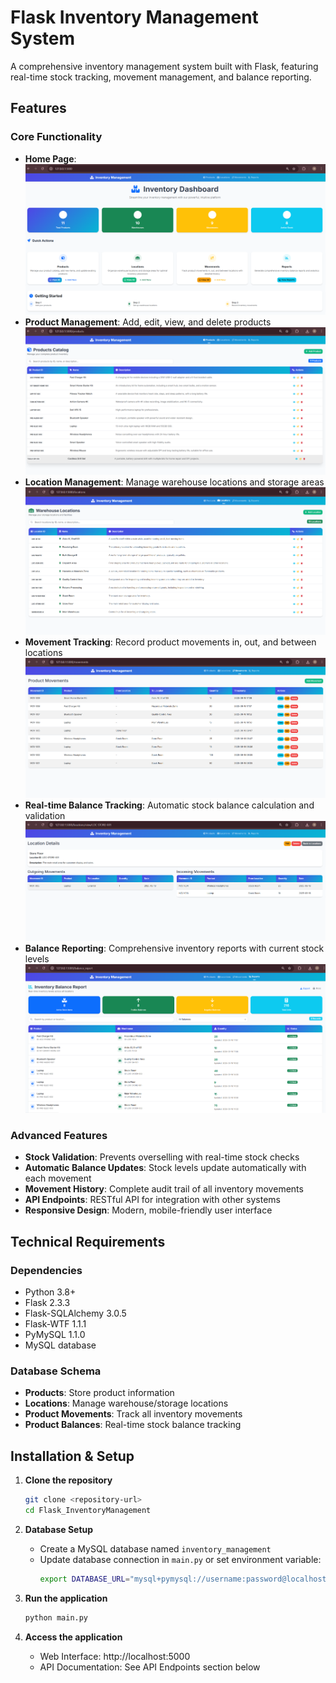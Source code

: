 # Flask Inventory Management System

A comprehensive inventory management system built with Flask, featuring real-time stock tracking, movement management, and balance reporting.

## Features

### Core Functionality
- **Home Page**:
![alt text](image.png)
- **Product Management**: Add, edit, view, and delete products
![alt text](image-1.png)
- **Location Management**: Manage warehouse locations and storage areas
![alt text](image-2.png)
- **Movement Tracking**: Record product movements in, out, and between locations
![alt text](image-3.png)
- **Real-time Balance Tracking**: Automatic stock balance calculation and validation
![alt text](image-4.png)
- **Balance Reporting**: Comprehensive inventory reports with current stock levels
![alt text](image-5.png)

### Advanced Features
- **Stock Validation**: Prevents overselling with real-time stock checks
- **Automatic Balance Updates**: Stock levels update automatically with each movement
- **Movement History**: Complete audit trail of all inventory movements
- **API Endpoints**: RESTful API for integration with other systems
- **Responsive Design**: Modern, mobile-friendly user interface

## Technical Requirements

### Dependencies
- Python 3.8+
- Flask 2.3.3
- Flask-SQLAlchemy 3.0.5
- Flask-WTF 1.1.1
- PyMySQL 1.1.0
- MySQL database

### Database Schema
- **Products**: Store product information
- **Locations**: Manage warehouse/storage locations
- **Product Movements**: Track all inventory movements
- **Product Balances**: Real-time stock balance tracking

## Installation & Setup

1. **Clone the repository**
   ```bash
   git clone <repository-url>
   cd Flask_InventoryManagement
   ```

3. **Database Setup**
   - Create a MySQL database named `inventory_management`
   - Update database connection in `main.py` or set environment variable:
     ```bash
     export DATABASE_URL="mysql+pymysql://username:password@localhost/inventory_management"
     ```

4. **Run the application**
   ```bash
   python main.py
   ```

5. **Access the application**
   - Web Interface: http://localhost:5000
   - API Documentation: See API Endpoints section below





